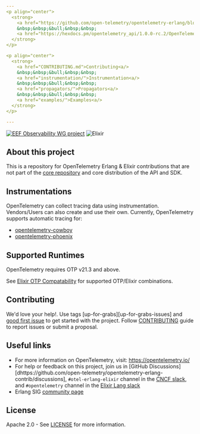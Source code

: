 ```yaml
---
<p align="center">
  <strong>
    <a href="https://github.com/open-telemetry/opentelemetry-erlang/blob/main/website_docs/getting-started.md">Getting Started<a/>
    &nbsp;&nbsp;&bull;&nbsp;&nbsp;
    <a href="https://hexdocs.pm/opentelemetry_api/1.0.0-rc.2/OpenTelemetry.html">API Documentation<a/>
  </strong>
</p>

<p align="center">
  <strong>
    <a href="CONTRIBUTING.md">Contributing<a/>
    &nbsp;&nbsp;&bull;&nbsp;&nbsp;
    <a href="instrumentation/">Instrumentation<a/>
    &nbsp;&nbsp;&bull;&nbsp;&nbsp;
    <a href="propagators/">Propagators<a/>
    &nbsp;&nbsp;&bull;&nbsp;&nbsp;
    <a href="examples/">Examples<a/>
  </strong>
</p>

---
```

[![EEF Observability WG project](https://img.shields.io/badge/EEF-Observability-black)](https://github.com/erlef/eef-observability-wg)
![Elixir](https://github.com/open-telemetry/opentelemetry-erlang-contrib/actions/workflows/elixir.yml/badge.svg?branch=main)

## About this project

This is a repository for OpenTelemetry Erlang & Elixir contributions that are not part of the
[core repository](https://github.com/open-telemetry/opentelemetry-erlang) and
core distribution of the API and SDK.

## Instrumentations

OpenTelemetry can collect tracing data using instrumentation. Vendors/Users can also create and use their own. Currently, OpenTelemetry supports automatic tracing for:

- [opentelemetry-cowboy](https://github.com/open-telemetry/opentelemetry-erlang-contrib/tree/main/instrumentation/opentelemetry_cowboy)
- [opentelemetry-phoenix](https://github.com/open-telemetry/opentelemetry-erlang-contrib/tree/main/instrumentation/opentelemetry_phoenix)

## Supported Runtimes

OpenTelemetry requires OTP v21.3 and above.

See [Elixir OTP Compatability](https://hexdocs.pm/elixir/1.12/compatibility-and-deprecations.html#compatibility-between-elixir-and-erlang-otp) for supported OTP/Elixir combinations.

## Contributing

We'd love your help!. Use tags [up-for-grabs][up-for-grabs-issues] and
[good first issue][good-first-issues] to get started with the project. Follow
[CONTRIBUTING](CONTRIBUTING.md) guide to report issues or submit a proposal.

## Useful links

- For more information on OpenTelemetry, visit: <https://opentelemetry.io/>
- For help or feedback on this project, join us in [GitHub Discussions][dhttps://github.com/open-telemetry/opentelemetry-erlang-contrib/discussions], `#otel-erlang-elixir` channel in the [CNCF slack](https://slack.cncf.io/), and `#opentelemetry` channel in the [Elixir Lang slack](https://elixir-slackin.herokuapp.com/)
- Erlang SIG [community page](https://github.com/open-telemetry/community#special-interest-groups)

## License

Apache 2.0 - See [LICENSE][license-url] for more information.

[discussions-url]: https://github.com/open-telemetry/opentelemetry-erlang-contrib/discussions
[license-url]: https://github.com/open-telemetry/opentelemetry-erlang-contrib/blob/main/LICENSE
[good-first-issues]: https://github.com/open-telemetry/openTelemetry-erlang-contrib/issues?q=is%3Aissue+is%3Aopen+label%3A%22good+first+issue%22
